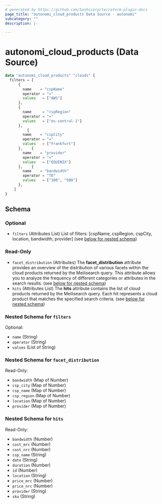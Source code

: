 ```yaml
---
# generated by https://github.com/hashicorp/terraform-plugin-docs
page_title: "autonomi_cloud_products Data Source - autonomi"
subcategory: ""
description: |-
  
---
```


# autonomi_cloud_products (Data Source)

```terraform
data "autonomi_cloud_products" "clouds" {
  filters = [
      {
        name    = "cspName"
        operator = "="
        values   = ["AWS"]
      },
      {
        name     = "cspRegion"
        operator = "="
        values   = ["eu-central-1"]
      },
          {
        name    = "cspCity"
        operator = "="
        values   = ["Frankfurt"]
      },    {
        name    = "provider"
        operator = "="
        values   = ["EQUINIX"]
      },    {
        name    = "bandwidth"
        operator = "TO"
        values   = ["100", "500"]
      },
    ]
} 
```

## Schema

### Optional

- `filters` (Attributes List) List of filters:
[cspName, cspRegion, cspCity, location, bandwidth, provider] (see [below for nested schema](#nestedatt--filters))

### Read-Only

- `facet_distribution` (Attributes) The **facet_distribution** attribute provides an overview of
the distribution of various facets within the cloud products returned by the Meilisearch query.
This attribute allows you to analyze the frequency of different categories or attributes in the search results.
(see [below for nested schema](#nestedatt--facet_distribution))
- `hits` (Attributes List) The **hits** attribute contains the list of cloud products returned by the Meilisearch query.
Each hit represents a cloud product that matches the specified search criteria. (see [below for nested schema](#nestedatt--hits))

<a id="nestedatt--filters"></a>
### Nested Schema for `filters`

Optional:

- `name` (String)
- `operator` (String)
- `values` (List of String)

<a id="nestedatt--facet_distribution"></a>
### Nested Schema for `facet_distribution`

Read-Only:

- `bandwidth` (Map of Number)
- `csp_city` (Map of Number)
- `csp_name` (Map of Number)
- `csp_region` (Map of Number)
- `location` (Map of Number)
- `provider` (Map of Number)

<a id="nestedatt--hits"></a>
### Nested Schema for `hits`

Read-Only:

- `bandwidth` (Number)
- `cost_mrc` (Number)
- `cost_nrc` (Number)
- `csp_name` (String)
- `date` (String)
- `duration` (Number)
- `id` (Number)
- `location` (String)
- `price_mrc` (Number)
- `price_nrc` (Number)
- `provider` (String)
- `sku` (String)
